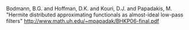 Bodmann, B.G. and Hoffman, D.K. and Kouri, D.J. and Papadakis, M.
    "Hermite distributed approximating functionals as almost-ideal low-pass
    filters" <http://www.math.uh.edu/~mpapadak/BHKP06-final.pdf>


